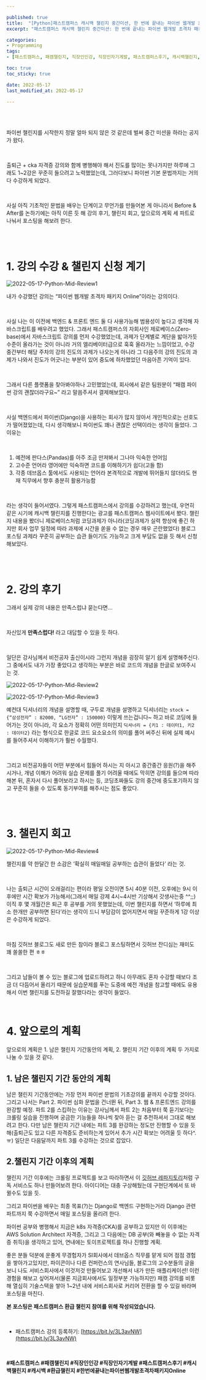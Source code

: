 ```yaml
---

published: true
title:  "[Python]패스트캠퍼스 캐시백 챌린지 중간미션, 한 번에 끝내는 파이썬 웹개발 초격차 패키지 Online 강의 후기"
excerpt: "패스트캠퍼스 캐시백 챌린지 중간미션: 한 번에 끝내는 파이썬 웹개발 초격차 패키지 Online"

categories:
- Programming
tags:
- [패스트캠퍼스, 패캠챌린지, 직장인인강, 직장인자기계발, 패스트캠퍼스후기, 캐시백챌린지, 캐시백, 환급챌린지, 한번에끝내는파이썬웹개발초격차패키지Online]

toc: true
toc_sticky: true

date: 2022-05-17
last_modified_at: 2022-05-17

---
```


<br/><br/>

파이썬 챌린지를 시작한지 정말 얼마 되지 않은 것 같은데 벌써 중간 미션을 하라는 공지가 왔다.

<br/>

출퇴근 + cka 자격증 강의와 함께 병행해야 해서 진도를 많이는 못나가지만 하루에 그래도 1~2강은 꾸준히 들으려고 노력했었는데, 그러다보니 파이썬 기본 문법까지는 거의 다 수강하게 되었다.

<br/>

사실 아직 기초적인 문법을 배우는 단계이고 무언가를 만들어본 게 아니라서 Before & After를 논하기에는 아직 이른 듯 해 강의 후기, 챌린지 회고, 앞으로의 계획 세 파트로 나눠서 포스팅을 해보려 한다.

<br/><br/>

# 1. 강의 수강 & 챌린지 신청 계기

![2022-05-17-Python-Mid-Review1](/assets/images/2022-05-17-Python-Mid-Review/2022-05-17-Python-Mid-Review1.jpg)

내가 수강했던 강의는 “파이썬 웹개발 초격차 패키지 Online”이라는 강의이다.

<br/>

사실 나는 이 이전에 백엔드 & 프론트 엔드 둘 다 사용가능해 범용성이 높다고 생각해 자바스크립트를 배우려고 했었다. 그래서 패스트캠퍼스의 자회사인 제로베이스(Zero-base)에서 자바스크립트 강의를 먼저 수강했었는데, 과제가 단계별로 계단을 밟아가듯 수준이 올라가는 것이 아니라 거의 엘리베이터급으로 훅훅 올라가는 느낌이었고, 수강 중간부터 해당 주차의 강의 진도의 과제가 나오는게 아니라 그 다음주의 강의 진도의 과제가 나와서 진도가 어긋나는 부분이 있어 중도에 하차했었던 마음아픈 기억이 있다.

<br/>

그래서 다른 플랫폼을 찾아봐야하나 고민했었는데, 회사에서 같은 팀원분이 “패캠 파이썬 강의 괜찮더라구요~” 라고 말씀주셔서 결제해보았다.

<br/>

사실 백엔드에서 파이썬(Django)을 사용하는 회사가 많지 않아서 개인적으로는 선호도가 떨어졌었는데, 다시 생각해보니 파이썬도 꽤나 괜찮은 선택이라는 생각이 들었다. 그 이유는

<br/>

1. 예전에 판다스(Pandas)를 아주 조금 만져봐서 그나마 익숙한 언어임
2. 고수준 언어라 영어에만 익숙하면 코드를 이해하기가 쉽다(고들 함)
3. 각종 데브옵스 툴에서도 사용되는 언어라 본격적으로 개발에 뛰어들지 않더라도 현재 직무에서 향후 충분히 활용가능함

<br/>

라는 생각이 들어서였다. 그렇게 패스트캠퍼스에서 강의를 수강하려고 했는데, 우연히 같은 시기에 캐시백 챌린지를 진행한다는 광고를 패스트캠퍼스 웹사이트에서 봤다. 챌린지 내용을 봤더니 제로베이스처럼 코딩과제가 아니라(코딩과제가 실력 향상에 좋긴 하지만 회사 업무 일정에 따라 과제에 시간을 쏟을 수 없는 경우 매우 곤란했었다) 블로그 포스팅 과제라 꾸준히 공부하는 습관 들이기도 가능하고 크게 부담도 없을 듯 해서 신청해보았다.

<br/><br/>

# 2. 강의 후기

그래서 실제 강의 내용은 만족스럽냐 묻는다면…

<br/>

자신있게 **만족스럽다!** 라고 대답할 수 있을 듯 하다. 

<br/>

일단은 강사님께서 비전공자 출신이시라 그런지 개념을 굉장히 알기 쉽게 설명해주신다. 그 중에서도 내가 가장 좋았다고 생각하는 부분은 바로 코드의 개념을 한글로 보여주시는 것.

![2022-05-17-Python-Mid-Review2](/assets/images/2022-05-17-Python-Mid-Review/2022-05-17-Python-Mid-Review2.jpg)

![2022-05-17-Python-Mid-Review3](/assets/images/2022-05-17-Python-Mid-Review/2022-05-17-Python-Mid-Review3.jpg)

예컨대 딕셔너리의 개념을 설명할 때, 구두로 개념을 설명하고 딕셔너리는 `stock = {“삼성전자” : 82000, “LG전자” : 150000}` 이렇게 쓰는겁니다~ 하고 바로 코딩에 들어가는 것이 아니라, 각 요소가 정확히 어떤 의미인지 `딕셔너리 = {키1 : 데이터1, 키2 : 데이터2}` 라는 형식으로 한글로 코드 요소요소의 의미를 풀어 써주신 뒤에 실제 예시를 들어주셔서 이해하기가 훨씬 수월했다. 

<br/>

그리고 비전공자들이 어떤 부분에서 힘들어 하시는 지 아시고 중간중간 응원(?)을 해주시거나, 개념 이해가 어려워 실습 문제를 풀기 어려울 때에도 막히면 강의를 들으며 따라해본 뒤, 혼자서 다시 풀어보라고 하시는 등, 코딩초짜들도 강의 중간에 중도포기하지 않고 꾸준히 들을 수 있도록 동기부여를 해주시는 점도 좋았다.

<br/><br/>

# 3. 챌린지 회고

![2022-05-17-Python-Mid-Review4](/assets/images/2022-05-17-Python-Mid-Review/2022-05-17-Python-Mid-Review4.png)

챌린지를 약 한달간 한 소감은 ‘확실히 매일매일 공부하는 습관이 들었다’ 라는 것.

<br/>

나는 출퇴근 시간이 오래걸리는 편이라 평일 오전이면 5시 40분 이전, 오후에는 9시 이후에만 시간 확보가 가능해서(그래서 매일 강제 4시~4시반 기상해서 갓생사는중 ^^;;) 이직 후 몇 개월간은 퇴근 후 공부를 거의 못했었는데, 이번 챌린지를 하면서 ‘하루에 최소 한개만 공부하면 된다’라는 생각이 드니 부담감이 없어지면서 매일 꾸준하게 1강 이상은 수강하게 되었다.

<br/>

마침 깃허브 블로그도 새로 만든 참이라 블로그 포스팅하면서 깃허브 잔디심는 재미도 꽤 쏠쏠한 편 ㅎㅎ

<br/>

그리고 남들이 볼 수 있는 블로그에 업로드하려고 하니 아무래도 혼자 수강할 때보다 조금 더 다듬어서 올리기 때문에 실습문제를 푸는 도중에 예전 개념을 참고할 때에도 유용해서 이번 챌린지를 도전하길 잘했다라는 생각이 들었다.

<br/>

# 4. 앞으로의 계획

앞으로의 계획은 1. 남은 챌린지 기간동안의 계획, 2. 챌린지 기간 이후의 계획 두 가지로 나눌 수 있을 것 같다.

## 1. 남은 챌린지 기간 동안의 계획

남은 챌린지 기간동안에는 가장 먼저 파이썬 문법의 기초강의를 끝까지 수강할 것이다. 그리고 나서는 Part 2. 파이썬 심화 문법을 건너뛴 뒤, Part 3. 웹 & 프론트엔드 강의를 완강할 예정. 파트 2를 스킵하는 이유는 강사님께서 파트 2는 처음부터 쭉 듣기보다는 크롤링 실습을 진행하며 궁금한 기능들을 하나씩 찾아 듣는 걸 추천하셔서 그대로 해보려고 한다. 다만 남은 챌린지 기간 내에는 파트 3를 완강하는 정도만 진행할 수 있을 듯 해(출퇴근도 있고 다른 자격증도 준비하는게 있어서 추가 시간 확보는 어려울 듯 하다^.ㅠ) 일단은 다음달까지 파트 3를 수강하는 것으로 잡았다.

## 2.챌린지 기간 이후의 계획

챌린지 기간 이후에는 크롤링 프로젝트를 보고 따라하면서 이 [깃허브 레파지토리](http://github.com/brave-people/Dev-Event)처럼 구독 서비스도 하나 만들어보려 한다. 아이디어는 대충 구상해뒀는데 구현단계에서 또 바뀔수도 있을 듯.

그리고 파이썬을 배우는 최종 목표(?)는 Django로 백엔드 구현하는거라 Django 관련 파트까지 쭉 수강하면서 매일 포스팅을 올리려 한다.

파이썬 공부와 병행해서 지금은 k8s 자격증(CKA)를 공부하고 있지만 이 이후에는 AWS Solution Architect 자격증, 그리고 그 다음에는 DB 공부(와 빼놓을 수 없는 자격증 취득)을 생각하고 있어, 연내에는 토이프로젝트를 하나 진행할 계획.

좋은 분들 덕분에 운좋게 무경험자가 SI회사에서 데브옵스 직무를 맡게 되어 점점 경험을 쌓아가고있지만, 파이콘이나 다른 컨퍼런스의 연사님들, 블로그의 고수분들의 글을 보니 나도 서비스회사에서 이것저것 만들어보고 개선해서 내가 만든 애플리케이션! 이런 경험을 해보고 싶어져서(물론 지금회사에서도 일정부분 가능하지만) 패캠 강의를 비롯해 열심히 기술스택을 쌓아 1~2년 내에 서비스회사로 커리어 전환을 할 수 있길 바라며 포스팅을 마친다.

**본 포스팅은 패스트캠퍼스 환급 챌린지 참여를 위해 작성되었습니다.**

<br/>

- 패스트캠퍼스 강의 등록하기: [https://bit.ly/3L3avNW](https://bit.ly/3L3avNW)

<br/>

**#패스트캠퍼스 #패캠챌린지 #직장인인강 #직장인자기계발 #패스트캠퍼스후기 #캐시백챌린지 #캐시백 #환급챌린지 #한번에끝내는파이썬웹개발초격차패키지Online**